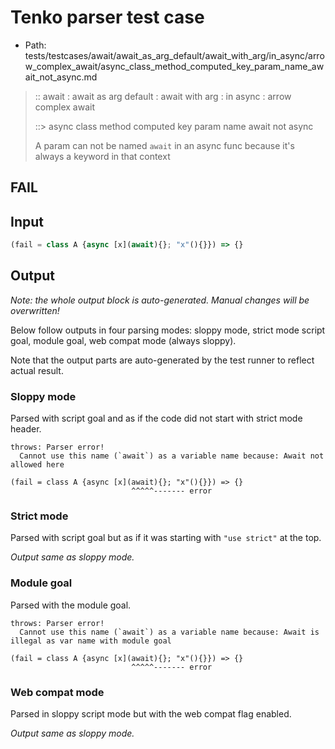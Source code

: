 # Tenko parser test case

- Path: tests/testcases/await/await_as_arg_default/await_with_arg/in_async/arrow_complex_await/async_class_method_computed_key_param_name_await_not_async.md

> :: await : await as arg default : await with arg : in async : arrow complex await
>
> ::> async class method computed key param name await not async
>
> A param can not be named `await` in an async func because it's always a keyword in that context

## FAIL

## Input

`````js
(fail = class A {async [x](await){}; "x"(){}}) => {}
`````

## Output

_Note: the whole output block is auto-generated. Manual changes will be overwritten!_

Below follow outputs in four parsing modes: sloppy mode, strict mode script goal, module goal, web compat mode (always sloppy).

Note that the output parts are auto-generated by the test runner to reflect actual result.

### Sloppy mode

Parsed with script goal and as if the code did not start with strict mode header.

`````
throws: Parser error!
  Cannot use this name (`await`) as a variable name because: Await not allowed here

(fail = class A {async [x](await){}; "x"(){}}) => {}
                           ^^^^^------- error
`````

### Strict mode

Parsed with script goal but as if it was starting with `"use strict"` at the top.

_Output same as sloppy mode._

### Module goal

Parsed with the module goal.

`````
throws: Parser error!
  Cannot use this name (`await`) as a variable name because: Await is illegal as var name with module goal

(fail = class A {async [x](await){}; "x"(){}}) => {}
                           ^^^^^------- error
`````


### Web compat mode

Parsed in sloppy script mode but with the web compat flag enabled.

_Output same as sloppy mode._
